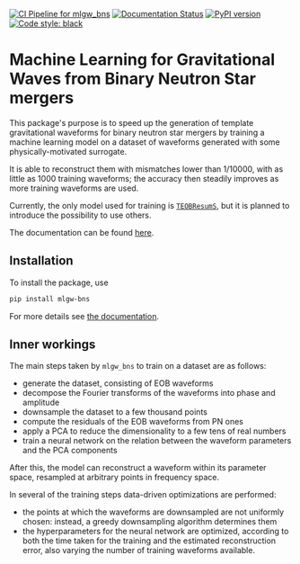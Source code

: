 [![CI Pipeline for mlgw_bns](https://github.com/jacopok/mlgw_bns/actions/workflows/ci.yaml/badge.svg)](https://github.com/jacopok/mlgw_bns/actions/workflows/ci.yaml)
[![Documentation Status](https://readthedocs.org/projects/mlgw-bns/badge/?version=latest)](https://mlgw-bns.readthedocs.io/en/latest/?badge=latest)
[![PyPI version](https://badge.fury.io/py/mlgw-bns.svg)](https://badge.fury.io/py/mlgw-bns)
[![Code style: black](https://img.shields.io/badge/code%20style-black-000000.svg)](https://github.com/psf/black)

# Machine Learning for Gravitational Waves from Binary Neutron Star mergers

This package's purpose is to speed up the generation of template gravitational waveforms for binary neutron star mergers by training a machine learning model on a dataset of waveforms generated with some physically-motivated surrogate.

It is able to reconstruct them with mismatches lower than 1/10000,
with as little as 1000 training waveforms; 
the accuracy then steadily improves as more training waveforms are used.

Currently, the only model used for training is [`TEOBResumS`](http://arxiv.org/abs/1806.01772),
but it is planned to introduce the possibility to use others.

The documentation can be found [here](https://mlgw-bns.readthedocs.io/en/latest).

<!-- ![dependencygraph](mlgw_bns.svg) -->

## Installation

To install the package, use
```bash
pip install mlgw-bns
```

For more details see [the documentation](https://mlgw-bns.readthedocs.io/en/latest/usage_guides/install.html).

## Inner workings

The main steps taken by `mlgw_bns` to train on a dataset are as follows:

- generate the dataset, consisting of EOB waveforms
- decompose the Fourier transforms of the waveforms into phase and amplitude
- downsample the dataset to a few thousand points
- compute the residuals of the EOB waveforms from PN ones
- apply a PCA to reduce the dimensionality to a few tens of real numbers
- train a neural network on the relation
    between the waveform parameters and the PCA components
    
After this, the model can reconstruct a waveform within its parameter space,
resampled at arbitrary points in frequency space.

In several of the training steps data-driven optimizations are performed:

- the points at which the waveforms are downsampled are not uniformly chosen:
    instead, a greedy downsampling algorithm determines them
- the hyperparameters for the neural network are optimized, according to both
    the time taken for the training and the estimated reconstruction error, 
    also varying the number of training waveforms available. 
    